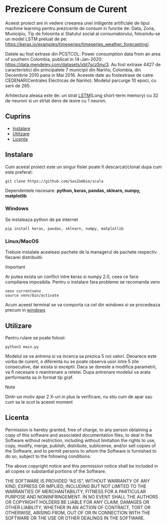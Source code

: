 # Prezicere Consum de Curent

Aceest proiect are in vedere creearea unei intligente artificiale de tipul machine learning pentru prezicerile de consum in functie de: Data, Zona, Municipiu, Tip de folosinta si Statutul social al consumatorului, folosindu-se un model LSTM preluat de pe: https://keras.io/examples/timeseries/timeseries_weather_forecasting/. 

Datele au fost extrase din PCSTCOL: Power consumption data from an area of southern Colombia, publicat in 14-Jan-2020: https://data.mendeley.com/datasets/xbt7scz5ny/3. Au fost extrase 4427 de caracteristici din principalele 7 municipii din Nariño, Colombia, din Decembrie 2010 pana in Mai 2016. Aceeste date au fostextrase de catre CEDENAR(Centrales Eléctricas de Nariño).
Modelul parcurge 10 epoci, cu serii de 265. 

Arhitectura aleasa este de: un strat [LSTM](https://en.wikipedia.org/wiki/Long_short-term_memory)(Long short-term memory) cu 32 de neuroni si un strtat dens de iesire cu 1 neuron. 

## Cuprins

- [Instalare](#instalare)
- [Utilizare](#utilizare)
- [Licenta](#licenta)

## Instalare

Cum aceest proiect este un singur fisier poate fi descarcat/clonat dupa cum este preferat: 
```
git clone https://github.com/SasZombie/scala
```
Dependentele necesare: **python, keras, pandas, sklearn, numpy, matplotlib**

### Windows

Se instaleaza python de pe internet

```
pip install keras, pandas, sklearn, numpy, matplotlib
```

### Linux/MacOS

Trebuie instalate aceeleasi pachete de la managerul de pachete respectiv fiecarei distribuitii.

> [!IMPORTANT]
> Ar putea exista un conflict intre keras si numpy 2.0, ceea ce face compilarea imposibila. Pentru o instalare fara probleme se recomanda venv

```
venv currentvenv
source venv/bin/activate
```
Acum aceest terminal se va comporta ca cel din windows si se procedeaza precum in [windows](#windows)

## Utilizare

Pentru rulare se poate folosii:
```
python3 main.py
```
Modelul se va antrena si va incerca sa prezica 5 noi valori. Deoarece este vorba de curent, o diferenta nu se poate observa usor intre 5 zile consecutive, dar exista si exceptii. Daca se doreste a modifica parametrii, va fi necesare o reantrenare a retelei. Dupa antrenare modelul va arata performanta sa in format tip graf.

> [!NOTE]
> Dintr-un motiv apar 2 X-uri in plus la verificare, nu stiu cum de apar sau cum sa le scot la aceest moment



## Licenta

Permission is hereby granted, free of charge, to any person obtaining a copy of this software and associated documentation files, to deal in the Software without restriction, including without limitation the rights to use, copy, modify, merge, publish, distribute, sublicense, and/or sell copies of the Software, and to permit persons to whom the Software is furnished to do so, subject to the following conditions:

The above copyright notice and this permission notice shall be included in all copies or substantial portions of the Software.

THE SOFTWARE IS PROVIDED “AS IS”, WITHOUT WARRANTY OF ANY KIND, EXPRESS OR IMPLIED, INCLUDING BUT NOT LIMITED TO THE WARRANTIES OF MERCHANTABILITY, FITNESS FOR A PARTICULAR PURPOSE AND NONINFRINGEMENT. IN NO EVENT SHALL THE AUTHORS OR COPYRIGHT HOLDERS BE LIABLE FOR ANY CLAIM, DAMAGES OR OTHER LIABILITY, WHETHER IN AN ACTION OF CONTRACT, TORT OR OTHERWISE, ARISING FROM, OUT OF OR IN CONNECTION WITH THE SOFTWARE OR THE USE OR OTHER DEALINGS IN THE SOFTWARE.
